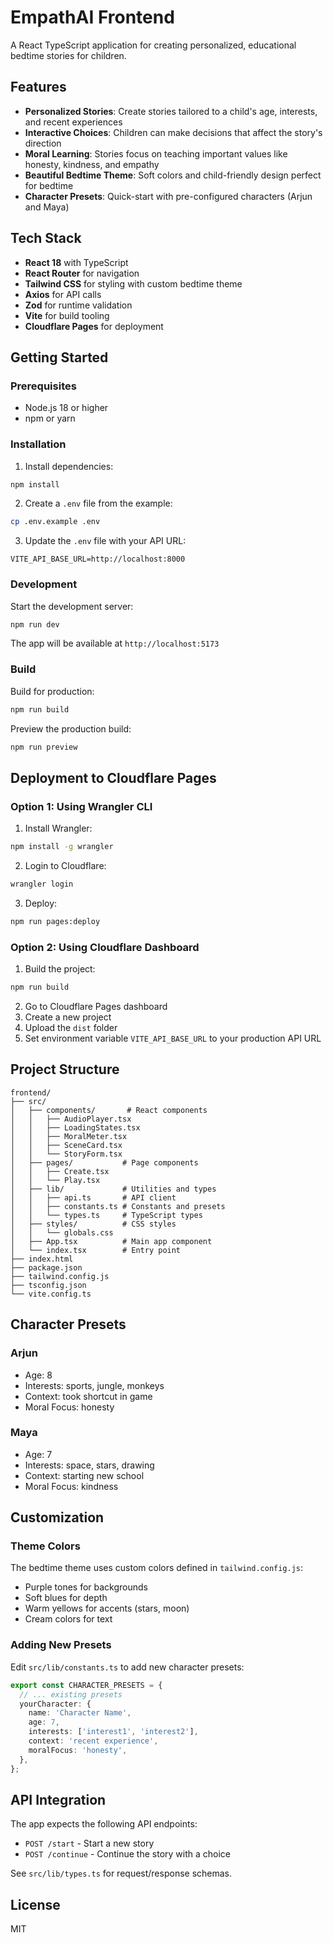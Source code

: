 # EmpathAI Frontend

A React TypeScript application for creating personalized, educational bedtime stories for children.

## Features

- **Personalized Stories**: Create stories tailored to a child's age, interests, and recent experiences
- **Interactive Choices**: Children can make decisions that affect the story's direction
- **Moral Learning**: Stories focus on teaching important values like honesty, kindness, and empathy
- **Beautiful Bedtime Theme**: Soft colors and child-friendly design perfect for bedtime
- **Character Presets**: Quick-start with pre-configured characters (Arjun and Maya)

## Tech Stack

- **React 18** with TypeScript
- **React Router** for navigation
- **Tailwind CSS** for styling with custom bedtime theme
- **Axios** for API calls
- **Zod** for runtime validation
- **Vite** for build tooling
- **Cloudflare Pages** for deployment

## Getting Started

### Prerequisites

- Node.js 18 or higher
- npm or yarn

### Installation

1. Install dependencies:
```bash
npm install
```

2. Create a `.env` file from the example:
```bash
cp .env.example .env
```

3. Update the `.env` file with your API URL:
```
VITE_API_BASE_URL=http://localhost:8000
```

### Development

Start the development server:
```bash
npm run dev
```

The app will be available at `http://localhost:5173`

### Build

Build for production:
```bash
npm run build
```

Preview the production build:
```bash
npm run preview
```

## Deployment to Cloudflare Pages

### Option 1: Using Wrangler CLI

1. Install Wrangler:
```bash
npm install -g wrangler
```

2. Login to Cloudflare:
```bash
wrangler login
```

3. Deploy:
```bash
npm run pages:deploy
```

### Option 2: Using Cloudflare Dashboard

1. Build the project:
```bash
npm run build
```

2. Go to Cloudflare Pages dashboard
3. Create a new project
4. Upload the `dist` folder
5. Set environment variable `VITE_API_BASE_URL` to your production API URL

## Project Structure

```
frontend/
├── src/
│   ├── components/       # React components
│   │   ├── AudioPlayer.tsx
│   │   ├── LoadingStates.tsx
│   │   ├── MoralMeter.tsx
│   │   ├── SceneCard.tsx
│   │   └── StoryForm.tsx
│   ├── pages/           # Page components
│   │   ├── Create.tsx
│   │   └── Play.tsx
│   ├── lib/             # Utilities and types
│   │   ├── api.ts       # API client
│   │   ├── constants.ts # Constants and presets
│   │   └── types.ts     # TypeScript types
│   ├── styles/          # CSS styles
│   │   └── globals.css
│   ├── App.tsx          # Main app component
│   └── index.tsx        # Entry point
├── index.html
├── package.json
├── tailwind.config.js
├── tsconfig.json
└── vite.config.ts
```

## Character Presets

### Arjun
- Age: 8
- Interests: sports, jungle, monkeys
- Context: took shortcut in game
- Moral Focus: honesty

### Maya
- Age: 7
- Interests: space, stars, drawing
- Context: starting new school
- Moral Focus: kindness

## Customization

### Theme Colors

The bedtime theme uses custom colors defined in `tailwind.config.js`:
- Purple tones for backgrounds
- Soft blues for depth
- Warm yellows for accents (stars, moon)
- Cream colors for text

### Adding New Presets

Edit `src/lib/constants.ts` to add new character presets:

```typescript
export const CHARACTER_PRESETS = {
  // ... existing presets
  yourCharacter: {
    name: 'Character Name',
    age: 7,
    interests: ['interest1', 'interest2'],
    context: 'recent experience',
    moralFocus: 'honesty',
  },
};
```

## API Integration

The app expects the following API endpoints:

- `POST /start` - Start a new story
- `POST /continue` - Continue the story with a choice

See `src/lib/types.ts` for request/response schemas.

## License

MIT
